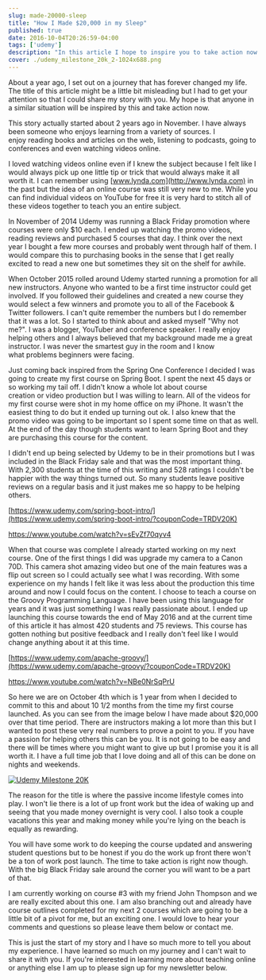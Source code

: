 ```yaml
---
slug: made-20000-sleep
title: "How I Made $20,000 in my Sleep"
published: true
date: 2016-10-04T20:26:59-04:00
tags: ['udemy']
description: "In this article I hope to inspire you to take action now!"
cover: ./udemy_milestone_20k_2-1024x688.png
---
```


About a year ago, I set out on a journey that has forever changed my life. The title of this article might be a little bit misleading but I had to get your attention so that I could share my story with you. My hope is that anyone in a similar situation will be inspired by this and take action now.

This story actually started about 2 years ago in November. I have always been someone who enjoys learning from a variety of sources. I enjoy reading books and articles on the web, listening to podcasts, going to conferences and even watching videos online.

I loved watching videos online even if I knew the subject because I felt like I would always pick up one little tip or trick that would always make it all worth it. I can remember using [www.lynda.com](http://www.lynda.com) in the past but the idea of an online course was still very new to me. While you can find individual videos on YouTube for free it is very hard to stitch all of these videos together to teach you an entire subject.

In November of 2014 Udemy was running a Black Friday promotion where courses were only $10 each. I ended up watching the promo videos, reading reviews and purchased 5 courses that day. I think over the next year I bought a few more courses and probably went through half of them. I would compare this to purchasing books in the sense that I get really excited to read a new one but sometimes they sit on the shelf for awhile.

When October 2015 rolled around Udemy started running a promotion for all new instructors. Anyone who wanted to be a first time instructor could get involved. If you followed their guidelines and created a new course they would select a few winners and promote you to all of the Facebook & Twitter followers. I can't quite remember the numbers but I do remember that it was a lot. So I started to think about and asked myself "Why not me?". I was a blogger, YouTuber and conference speaker. I really enjoy helping others and I always believed that my background made me a great instructor. I was never the smartest guy in the room and I know what problems beginners were facing.

Just coming back inspired from the Spring One Conference I decided I was going to create my first course on Spring Boot. I spent the next 45 days or so working my tail off. I didn't know a whole lot about course creation or video production but I was willing to learn. All of the videos for my first course were shot in my home office on my iPhone. It wasn't the easiest thing to do but it ended up turning out ok. I also knew that the promo video was going to be important so I spent some time on that as well. At the end of the day though students want to learn Spring Boot and they are purchasing this course for the content.

I didn't end up being selected by Udemy to be in their promotions but I was included in the Black Friday sale and that was the most important thing. With 2,300 students at the time of this writing and 528 ratings I couldn't be happier with the way things turned out. So many students leave positive reviews on a regular basis and it just makes me so happy to be helping others.

[https://www.udemy.com/spring-boot-intro/](https://www.udemy.com/spring-boot-intro/?couponCode=TRDV20K)

https://www.youtube.com/watch?v=sEvZf70qyv4

When that course was complete I already started working on my next course. One of the first things I did was upgrade my camera to a Canon 70D. This camera shot amazing video but one of the main features was a flip out screen so I could actually see what I was recording. With some experience on my hands I felt like it was less about the production this time around and now I could focus on the content. I choose to teach a course on the Groovy Programming Language. I have been using this language for years and it was just something I was really passionate about. I ended up launching this course towards the end of May 2016 and at the current time of this article it has almost 420 students and 75 reviews. This course has gotten nothing but positive feedback and I really don't feel like I would change anything about it at this time.

[https://www.udemy.com/apache-groovy/](https://www.udemy.com/apache-groovy/?couponCode=TRDV20K)

https://www.youtube.com/watch?v=NBe0NrSqPrU


So here we are on October 4th which is 1 year from when I decided to commit to this and about 10 1/2 months from the time my first course launched. As you can see from the image below I have made about $20,000 over that time period. There are instructors making a lot more than this but I wanted to post these very real numbers to prove a point to you. If you have a passion for helping others this can be you. It is not going to be easy and there will be times where you might want to give up but I promise you it is all worth it. I have a full time job that I love doing and all of this can be done on nights and weekends.

[![Udemy Milestone 20K](./udemy_milestone_20k_2-1024x688.png)](https://therealdanvega.com/wp-content/uploads/2016/10/udemy_milestone_20k_2.png)  

The reason for the title is where the passive income lifestyle comes into play. I won't lie there is a lot of up front work but the idea of waking up and seeing that you made money overnight is very cool. I also took a couple vacations this year and making money while you're lying on the beach is equally as rewarding.

You will have some work to do keeping the course updated and answering student questions but to be honest if you do the work up front there won't be a ton of work post launch. The time to take action is right now though. With the big Black Friday sale around the corner you will want to be a part of that.

I am currently working on course #3 with my friend John Thompson and we are really excited about this one. I am also branching out and already have course outlines completed for my next 2 courses which are going to be a little bit of a pivot for me, but an exciting one. I would love to hear your comments and questions so please leave them below or contact me.

This is just the start of my story and I have so much more to tell you about my experience. I have learned so much on my journey and I can't wait to share it with you. If you're interested in learning more about teaching online or anything else I am up to please sign up for my newsletter below.
